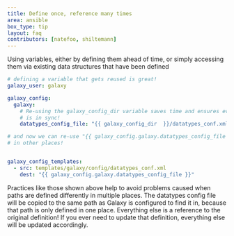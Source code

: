 ```yaml
---
title: Define once, reference many times
area: ansible
box_type: tip
layout: faq
contributors: [natefoo, shiltemann]
---
```


Using variables, either by defining them ahead of time, or simply accessing them via existing data structures that have been defined

```yaml
# defining a variable that gets reused is great!
galaxy_user: galaxy

galaxy_config:
  galaxy:
    # Re-using the galaxy_config_dir variable saves time and ensures everything
    # is in sync!
    datatypes_config_file: "{{ galaxy_config_dir  }}/datatypes_conf.xml"

# and now we can re-use "{{ galaxy_config.galaxy.datatypes_config_file }}"
# in other places!


galaxy_config_templates:
  - src: templates/galaxy/config/datatypes_conf.xml
    dest: "{{ galaxy_config.galaxy.datatypes_config_file }}"
```

Practices like those shown above help to avoid problems caused when paths are defined differently in multiple places. The datatypes config file will be copied to the same path as Galaxy is configured to find it in, because that path is only defined in one place. Everything else is a reference to the original definition! If you ever need to update that definition, everything else will be updated accordingly.
